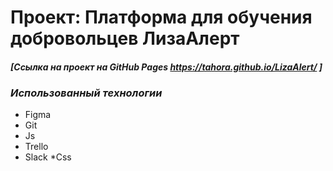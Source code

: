 
# **Проект: Платформа для обучения добровольцев ЛизаАлерт**

#### *[Ссылка на проект на GitHub Pages https://tahora.github.io/LizaAlert/ ]*


### *Использованный технологии*

* Figma
* Git
* Js
* Trello
* Slack
*Css